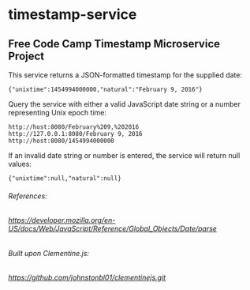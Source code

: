 # timestamp-service

## Free Code Camp Timestamp Microservice Project


This service returns a JSON-formatted timestamp for the supplied date:
```
{"unixtime":1454994000000,"natural":"February 9, 2016"}
```

Query the service with either a valid JavaScript date string or a number representing Unix epoch time:
```
http://host:8080/February%209,%202016
http://127.0.0.1:8080/February 9, 2016
http://host:8080/1454994000000
```

If an invalid date string or number is entered, the service will return null values:
```
{"unixtime":null,"natural":null}
```

###### References:
###### https://developer.mozilla.org/en-US/docs/Web/JavaScript/Reference/Global_Objects/Date/parse
###### Built upon Clementine.js:
###### https://github.com/johnstonbl01/clementinejs.git
